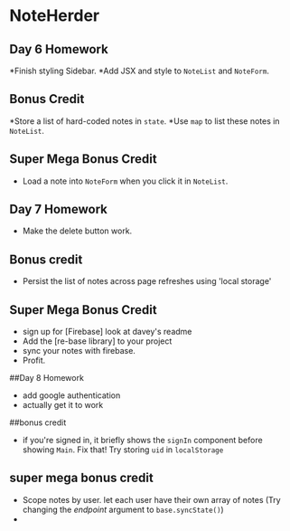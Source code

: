# NoteHerder

## Day 6 Homework

*Finish styling Sidebar.
*Add JSX and style to `NoteList` and `NoteForm`.

## Bonus Credit

*Store a list of hard-coded notes in `state`.
*Use `map` to list these notes in `NoteList`.


## Super Mega Bonus Credit

* Load a note into `NoteForm` when you click it in `NoteList`.

## Day 7 Homework

* Make the delete button work. 

## Bonus credit 

* Persist the list of notes across page refreshes using 'local storage' 

## Super Mega Bonus Credit 

* sign up for [Firebase]  look at davey's readme
* Add the [re-base library] to your project 
* sync your notes with firebase. 
* Profit.



##Day 8 Homework

* add google authentication
* actually get it to work

##bonus credit

* if you're signed in, it briefly shows the `signIn` component before showing `Main`. Fix that! Try storing `uid` in `localStorage`

## super mega bonus credit
* Scope notes by user. let each user have their own array of notes (Try changing the _endpoint_ argument to `base.syncState()`)
* 

